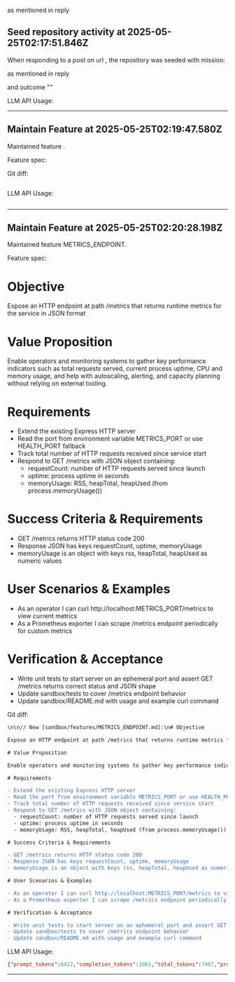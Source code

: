  as mentioned in reply 
## Seed repository activity at 2025-05-25T02:17:51.846Z

When responding to a post on url , the repository was seeded with mission:

 as mentioned in reply 

and outcome ""

LLM API Usage:

---

## Maintain Feature at 2025-05-25T02:19:47.580Z

Maintained feature .

Feature spec:



Git diff:

```diff

```

LLM API Usage:

```json

```
---

## Maintain Feature at 2025-05-25T02:20:28.198Z

Maintained feature METRICS_ENDPOINT.

Feature spec:

# Objective

Expose an HTTP endpoint at path /metrics that returns runtime metrics for the service in JSON format

# Value Proposition

Enable operators and monitoring systems to gather key performance indicators such as total requests served, current process uptime, CPU and memory usage, and help with autoscaling, alerting, and capacity planning without relying on external tooling.

# Requirements

- Extend the existing Express HTTP server
- Read the port from environment variable METRICS_PORT or use HEALTH_PORT fallback
- Track total number of HTTP requests received since service start
- Respond to GET /metrics with JSON object containing:
  - requestCount: number of HTTP requests served since launch
  - uptime: process uptime in seconds
  - memoryUsage: RSS, heapTotal, heapUsed (from process.memoryUsage())

# Success Criteria & Requirements

- GET /metrics returns HTTP status code 200
- Response JSON has keys requestCount, uptime, memoryUsage
- memoryUsage is an object with keys rss, heapTotal, heapUsed as numeric values

# User Scenarios & Examples

- As an operator I can curl http://localhost:METRICS_PORT/metrics to view current metrics
- As a Prometheus exporter I can scrape /metrics endpoint periodically for custom metrics

# Verification & Acceptance

- Write unit tests to start server on an ephemeral port and assert GET /metrics returns correct status and JSON shape
- Update sandbox/tests to cover /metrics endpoint behavior
- Update sandbox/README.md with usage and example curl command


Git diff:

```diff
\n\n// New [sandbox/features/METRICS_ENDPOINT.md]:\n# Objective

Expose an HTTP endpoint at path /metrics that returns runtime metrics for the service in JSON format

# Value Proposition

Enable operators and monitoring systems to gather key performance indicators such as total requests served, current process uptime, CPU and memory usage, and help with autoscaling, alerting, and capacity planning without relying on external tooling.

# Requirements

- Extend the existing Express HTTP server
- Read the port from environment variable METRICS_PORT or use HEALTH_PORT fallback
- Track total number of HTTP requests received since service start
- Respond to GET /metrics with JSON object containing:
  - requestCount: number of HTTP requests served since launch
  - uptime: process uptime in seconds
  - memoryUsage: RSS, heapTotal, heapUsed (from process.memoryUsage())

# Success Criteria & Requirements

- GET /metrics returns HTTP status code 200
- Response JSON has keys requestCount, uptime, memoryUsage
- memoryUsage is an object with keys rss, heapTotal, heapUsed as numeric values

# User Scenarios & Examples

- As an operator I can curl http://localhost:METRICS_PORT/metrics to view current metrics
- As a Prometheus exporter I can scrape /metrics endpoint periodically for custom metrics

# Verification & Acceptance

- Write unit tests to start server on an ephemeral port and assert GET /metrics returns correct status and JSON shape
- Update sandbox/tests to cover /metrics endpoint behavior
- Update sandbox/README.md with usage and example curl command
```

LLM API Usage:

```json
{"prompt_tokens":6422,"completion_tokens":1065,"total_tokens":7487,"prompt_tokens_details":{"cached_tokens":6400,"audio_tokens":0},"completion_tokens_details":{"reasoning_tokens":704,"audio_tokens":0,"accepted_prediction_tokens":0,"rejected_prediction_tokens":0}}
```
---

